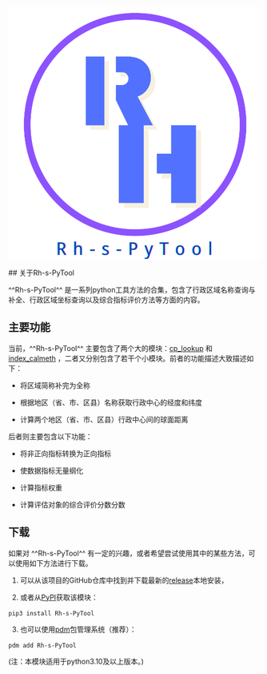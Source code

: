 <center>

![logo](assets/icon_logo/logo.svg)
</center>
## 关于Rh-s-PyTool

^^Rh-s-PyTool^^ 是一系列python工具方法的合集，包含了行政区域名称查询与补全、行政区域坐标查询以及综合指标评价方法等方面的内容。


## 主要功能

当前，^^Rh-s-PyTool^^ 主要包含了两个大的模块：[cp_lookup](api/cp_lookup.md) 和 [index_calmeth](api/index_calmeth.md) ，二者又分别包含了若干个小模块。前者的功能描述大致描述如下：

+ 将区域简称补完为全称

+ 根据地区（省、市、区县）名称获取行政中心的经度和纬度

+ 计算两个地区（省、市、区县）行政中心间的球面距离

后者则主要包含以下功能：

+ 将非正向指标转换为正向指标

+ 使数据指标无量纲化

+ 计算指标权重

+ 计算评估对象的综合评价分数分数

## 下载

如果对 ^^Rh-s-PyTool^^ 有一定的兴趣，或者希望尝试使用其中的某些方法，可以使用如下方法进行下载。

1. 可以从该项目的GitHub仓库中找到并下载最新的[release](https://github.com/skahanium/Rh-s-PyTool/releases)本地安装，

2. 或者从[PyPI](https://pypi.org/project/Rh-s-PyTool/)获取该模块：

```
pip3 install Rh-s-PyTool
```

3. 也可以使用[pdm](https://pdm.fming.dev)包管理系统（推荐）：

```
pdm add Rh-s-PyTool
```

(注：本模块适用于python3.10及以上版本。)